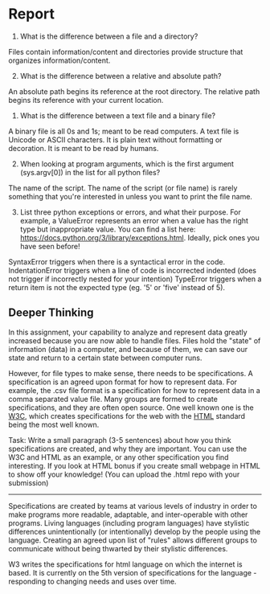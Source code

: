 # Report


1. What is the difference between a file and a directory?

Files contain information/content and directories provide structure that organizes information/content.

2. What is the difference between a relative and absolute path?

An absolute path begins its reference at the root directory. The relative path begins its reference with your current location.

1. What is the difference between a text file and a binary file?

A binary file is all 0s and 1s; meant to be read computers. A text file is Unicode or ASCII characters. It is plain text without formatting or decoration. It is meant to be read by humans.

2. When looking at program arguments, which is the first argument (sys.argv[0]) in the list for all python files?

The name of the script. The name of the script (or file name) is rarely something that you're interested in unless you want to print the file name.

3. List three python exceptions or errors, and what their purpose. For example, a ValueError represents an error when a value has the right type but inappropriate value. You can find a list here: https://docs.python.org/3/library/exceptions.html. Ideally, pick ones you have seen before! 

SyntaxError triggers when there is a syntactical error in the code.
IndentationError triggers when a line of code is incorrected indented (does not trigger if incorrectly nested for your intention)
TypeError triggers when a return item is not the expected type (eg. '5' or 'five' instead of 5).

## Deeper Thinking

In this assignment, your capability to analyze and represent data greatly increased
because you are now able to handle files. Files hold the "state" of information (data)
in a computer, and because of them, we can save our state and return to a certain state between computer runs. 

However, for file types to make sense, there needs to be specifications. A specification
is an agreed upon format for how to represent data. For example, the .csv file format
is a specification for how to represent data in a comma separated value file. Many groups are formed to create specifications, and they are often open source. One  well known one is the [W3C](https://www.w3.org/), which creates specifications for the web with the [HTML](https://html.spec.whatwg.org/) standard being the most well known.

Task: Write a small paragraph (3-5 sentences) about how you think specifications are created, and why they are important. You can use the W3C and HTML as an example, or any other specification you find interesting. If you look at HTML bonus if you create small webpage in HTML to show off your knowledge! (You can upload the .html repo with your submission)
_________________________________________________
Specifications are created by teams at various levels of industry in order to make programs more readable, adaptable, and inter-operable with other programs. Living languages (including program languages) have stylistic differences unintentionally (or intentionally) develop by the people using the language. Creating an agreed upon list of "rules" allows different groups to communicate without being thwarted by their stylistic differences.

W3 writes the specifications for html language on which the internet is based. It is currently on the 5th version of specifications for the language - responding to changing needs and uses over time.



